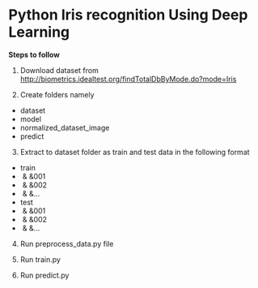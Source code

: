 # Python Iris recognition Using Deep Learning

<b> Steps to follow </b>

1. Download dataset from http://biometrics.idealtest.org/findTotalDbByMode.do?mode=Iris

2. Create folders namely

<ul>
	<li>dataset</li>
	<li>model</li>
	<li>normalized_dataset_image</li>
	<li>predict</li>
</ul>

3. Extract to dataset folder as train and test data in the following format

<ul>
	<li>train</li>
	<li>&nbsp&&nbsp&001</li>
	<li>&nbsp&&nbsp&002</li>
	<li>&nbsp&&nbsp&...</li>
	<li>test</li>
	<li>&nbsp&&nbsp&001</li>
	<li>&nbsp&&nbsp&002</li>
	<li>&nbsp&&nbsp&...</li>
</ul>

4. Run preprocess_data.py file

5. Run train.py

6. Run predict.py
